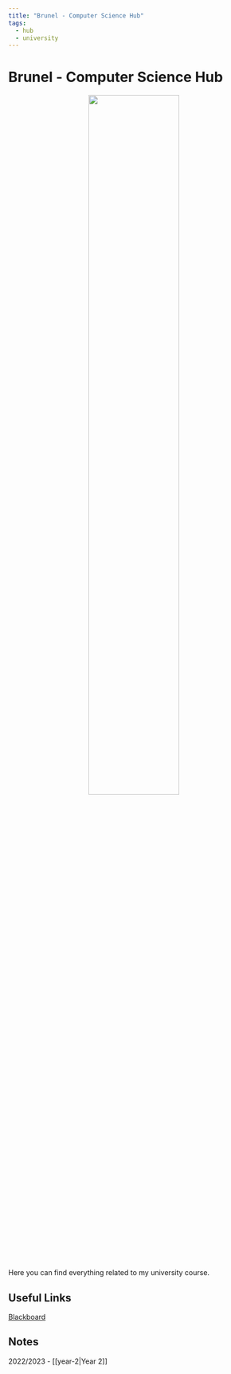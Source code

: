 ```yaml
---
title: "Brunel - Computer Science Hub"
tags:
  - hub
  - university
---
```

# Brunel - Computer Science Hub

<center><img src="http://assets.stickpng.com/images/584fce586a5ae41a83ddee93.png" width=60% height=60%></center>

Here you can find everything related to my university course.

## Useful Links
[Blackboard](https://blackboard.brunel.ac.uk/)

## Notes
2022/2023 - [[year-2|Year 2]]
